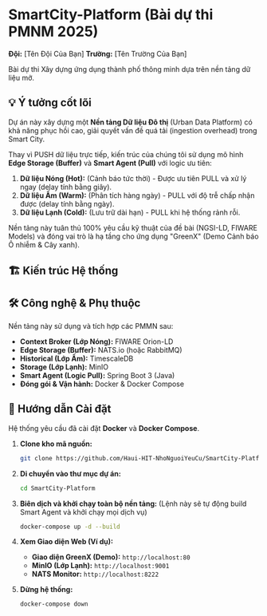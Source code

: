 # SmartCity-Platform (Bài dự thi PMNM 2025)

**Đội:** [Tên Đội Của Bạn]
**Trường:** [Tên Trường Của Bạn]

Bài dự thi Xây dựng ứng dụng thành phố thông minh dựa trên nền tảng dữ liệu mở.

## 💡 Ý tưởng cốt lõi

Dự án này xây dựng một **Nền tảng Dữ liệu Đô thị** (Urban Data Platform) có khả năng phục hồi cao, giải quyết vấn đề quá tải (ingestion overhead) trong Smart City.

Thay vì PUSH dữ liệu trực tiếp, kiến trúc của chúng tôi sử dụng mô hình **Edge Storage (Buffer)** và **Smart Agent (Pull)** với logic ưu tiên:

1.  **Dữ liệu Nóng (Hot):** (Cảnh báo tức thời) - Được ưu tiên PULL và xử lý ngay (delay tính bằng giây).
2.  **Dữ liệu Ấm (Warm):** (Phân tích hàng ngày) - PULL với độ trễ chấp nhận được (delay tính bằng ngày).
3.  **Dữ liệu Lạnh (Cold):** (Lưu trữ dài hạn) - PULL khi hệ thống rảnh rỗi.

Nền tảng này tuân thủ 100% yêu cầu kỹ thuật của đề bài (NGSI-LD, FIWARE Models) và đóng vai trò là hạ tầng cho ứng dụng "GreenX" (Demo Cảnh báo Ô nhiễm & Cây xanh).

## 🏗️ Kiến trúc Hệ thống
## 🛠️ Công nghệ & Phụ thuộc 

Nền tảng này sử dụng và tích hợp các PMMN sau:

* **Context Broker (Lớp Nóng):** FIWARE Orion-LD
* **Edge Storage (Buffer):** NATS.io (hoặc RabbitMQ)
* **Historical (Lớp Ấm):** TimescaleDB
* **Storage (Lớp Lạnh):** MinIO
* **Smart Agent (Logic Pull):** Spring Boot 3 (Java)
* **Đóng gói & Vận hành:** Docker & Docker Compose

## 🚀 Hướng dẫn Cài đặt 

Hệ thống yêu cầu đã cài đặt **Docker** và **Docker Compose**.

1.  **Clone kho mã nguồn:**
    ```bash
    git clone https://github.com/Haui-HIT-NhoNguoiYeuCu/SmartCity-Platform.git
    ```

2.  **Di chuyển vào thư mục dự án:**
    ```bash
    cd SmartCity-Platform
    ```

3.  **Biên dịch và khởi chạy toàn bộ nền tảng:**
    (Lệnh này sẽ tự động build Smart Agent và khởi chạy mọi dịch vụ)
    ```bash
    docker-compose up -d --build
    ```

4.  **Xem Giao diện Web (Ví dụ):**
    * **Giao diện GreenX (Demo):** `http://localhost:80`
    * **MinIO (Lớp Lạnh):** `http://localhost:9001`
    * **NATS Monitor:** `http://localhost:8222`

5.  **Dừng hệ thống:**
    ```bash
    docker-compose down
    ```